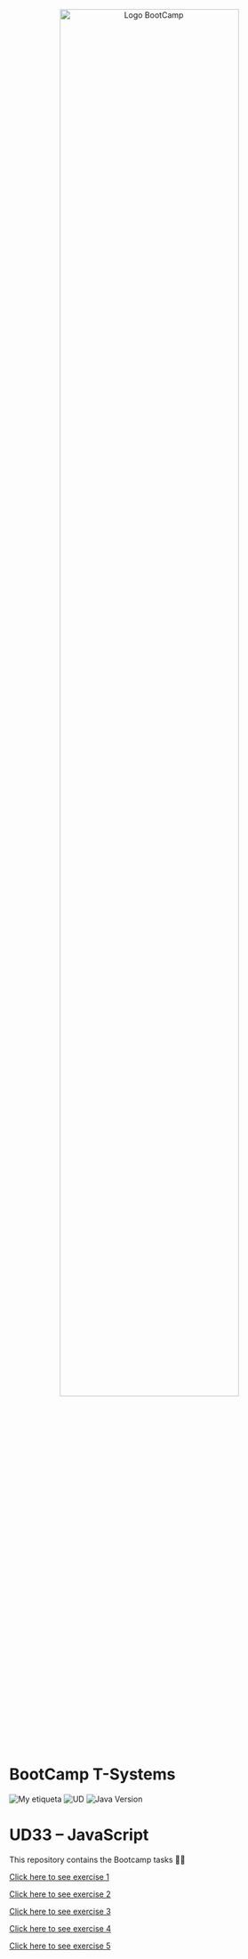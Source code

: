 <div align="center"><img width="80%"  src="https://github.com/TECHMA-Bootcamp-FullStack-Java-Angular/dmb-tsys-java-2010-ta15/blob/main/docs/logoDark.png?raw=trueg"  alt="Logo BootCamp" /></div>

# BootCamp T-Systems

![My etiqueta](https://img.shields.io/badge/David%20Maza-DiveCode%F0%9F%90%99-blue) ![UD](https://img.shields.io/badge/TA-33-orange)  ![Java Version](https://img.shields.io/badge/JavaScript-red)

# UD33 – JavaScript

This repository contains the Bootcamp tasks 👨‍💻

[Click here to see exercise 1](https://techma-bootcamp-fullstack-java-angular.github.io/dmb-tsys-JS-2611-ta33/Ejercicio_1/index.html)

[Click here to see exercise 2](https://techma-bootcamp-fullstack-java-angular.github.io/dmb-tsys-JS-2611-ta33/Ejercicio_2/index.html) 

[Click here to see exercise 3](https://techma-bootcamp-fullstack-java-angular.github.io/dmb-tsys-JS-2611-ta33/Ejercicio_3/index.html) 

[Click here to see exercise 4](https://techma-bootcamp-fullstack-java-angular.github.io/dmb-tsys-JS-2611-ta33/Ejercicio_4/index.html) 

[Click here to see exercise 5](https://techma-bootcamp-fullstack-java-angular.github.io/dmb-tsys-JS-2611-ta33/Ejercicio_5/index.html) 
